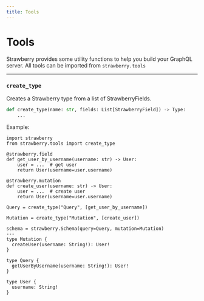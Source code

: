 ```yaml
---
title: Tools
---
```


# Tools

Strawberry provides some utility functions to help you build your GraphQL
server. All tools can be imported from `strawberry.tools`

---

### `create_type`

Creates a Strawberry type from a list of StrawberryFields.

```python
def create_type(name: str, fields: List[StrawberryField]) -> Type:
    ...
```

Example:

```python+schema
import strawberry
from strawberry.tools import create_type

@strawberry.field
def get_user_by_username(username: str) -> User:
    user = ...  # get user
    return User(username=user.username)

@strawberry.mutation
def create_user(username: str) -> User:
    user = ...  # create user
    return User(username=user.username)

Query = create_type("Query", [get_user_by_username])

Mutation = create_type("Mutation", [create_user])

schema = strawberry.Schema(query=Query, mutation=Mutation)
---
type Mutation {
  createUser(username: String!): User!
}

type Query {
  getUserByUsername(username: String!): User!
}

type User {
  username: String!
}
```
